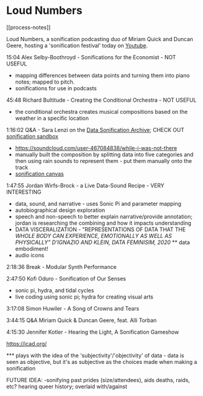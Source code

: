 # Loud Numbers
[[process-notes]]

Loud Numbers, a sonification podcasting duo of Miriam Quick and Duncan Geere, hosting a 'sonification festival' today on [Youtube](https://www.youtube.com/watch?v=X17zV8-4CdI&t=20s).

15:04 Alex Selby-Boothroyd - Sonifications for the Economist - NOT USEFUL
* mapping differences between data points and turning them into piano notes; mapped to pitch.
* sonifications for use in podcasts

45:48 Richard Bultitude - Creating the Conditional Orchestra - NOT USEFUL
* the conditional orchestra creates musical compositions based on the weather in a specific location

1:16:02 Q&A - Sara Lenzi on the [Data Sonification Archive](https://sonification.design/); CHECK OUT [sonification sandbox](http://sonify.psych.gatech.edu/research/sonification_sandbox/)
* https://soundcloud.com/user-467084838/while-i-was-not-there
* manually built the composition by splitting data into five categories and then using rain sounds to represent them - put them manually onto the track
* [sonification canvas](https://sonification.design/resource.html)

1:47:55 Jordan Wirfs-Brock - a Live Data-Sound Recipe - VERY INTERESTING
* data, sound, and narrative - uses Sonic Pi and parameter mapping
* autobiographical design exploration
* speech and non-speech to better explain narrative/provide annotation; jordan is researching the combining and how it impacts understanding
* DATA VISCERALIZATION - "REPRESENTATIONS OF DATA THAT THE _WHOLE BODY CAN EXPERIENCE, EMOTIONALLY AS WELL AS PHYSICALLY" D'IGNAZIO AND KLEIN, DATA FEMINISIM, 2020_ ** data embodiment!
* audio icons

2:18:36 Break - Modular Synth Performance

2:47:50 Kofi Oduro - Sonification of Our Senses
* sonic pi, hydra, and tidal cycles
* live coding using sonic pi; hydra for creating visual arts

3:17:08 Simon Huwiler - A Song of Crowns and Tears

3:44:15 Q&A Miriam Quick & Duncan Geere, feat. Alli Torban

4:15:30 Jennifer Kotler - Hearing the Light, A Sonification Gameshow



https://icad.org/


*** plays with the idea of the 'subjectivity'/'objectivity' of data - data is seen as objective, but it's as subjective as the choices made when making a sonification

FUTURE IDEA:
-sonifying past prides (size/attendees), aids deaths, raids, etc? hearing queer history; overlaid with/against
